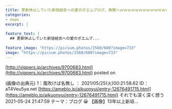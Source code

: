 ```yaml
---
title: 更新休止していた新垣結衣への愛のポエムブログ、再開へｗｗｗｗｗｗｗｗｗｗｗｗｗ
categories:
- news
excerpt: |
  
feature_text: |
  ## 更新休止していた新垣結衣への愛のポエムブ...
  
feature_image: "https://picsum.photos/2560/600?image=733"
image: "https://picsum.photos/2560/600?image=733"
---
```


[http://vippers.jp/archives/9700683.html](http://vippers.jp/archives/9700683.html)
posted on 

<!--more-->

(画像の出典元) 1：風吹けば名無し ： 2021/05/25(火)00:21:58.62 ID： aT4Veu5ya.net [https://ameblo.jp/aikuonyui/entry-12676491715.html](https://ameblo.jp/aikuonyui/entry-12676491715.html) それでも深く深く想う 2021-05-24 21:47:59 テーマ：ブログ 😀 【画像】13年以上新垣...
